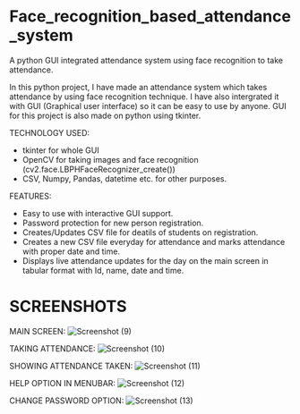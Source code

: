 # Face_recognition_based_attendance_system
A python GUI integrated attendance system using face recognition to take attendance.

In this python project, I have made an attendance system which takes attendance by using face recognition technique. I have also intergrated it with GUI (Graphical user interface) so it can be easy to use by anyone. GUI for this project is also made on python using tkinter.

TECHNOLOGY USED:

* tkinter for whole GUI
* OpenCV for taking images and face recognition (cv2.face.LBPHFaceRecognizer_create())
* CSV, Numpy, Pandas, datetime etc. for other purposes.

FEATURES:

* Easy to use with interactive GUI support.
* Password protection for new person registration.
* Creates/Updates CSV file for deatils of students on registration.
* Creates a new CSV file everyday for attendance and marks attendance with proper date and time.
* Displays live attendance updates for the day on the main screen in tabular format with Id, name, date and time.

# SCREENSHOTS
MAIN SCREEN:
![Screenshot (9)](https://user-images.githubusercontent.com/37211676/58502148-97ec2a00-81a3-11e9-963e-674b9c3e05dc.png)

TAKING ATTENDANCE:
![Screenshot (10)]()

SHOWING ATTENDANCE TAKEN:
![Screenshot (11)]()

HELP OPTION IN MENUBAR:
![Screenshot (12)]()

CHANGE PASSWORD OPTION:
![Screenshot (13)]()
